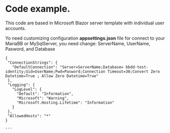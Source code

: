 # Code example.

This code are based in Microsoft Blazor server template with individual user accounts.

Yo need customizing configuration **appsettings.json** file  for connect to your MariaBB or MySqlServer, you need change:
 ServerName, UserName, Pasword, and Database
 
 ```
 {
  "ConnectionStrings": {
    "DefaultConnection": "Server=ServerName;Database= bbdd-test-identity;Uid=UserName;Pwd=Pasword;Connection Timeout=30;Convert Zero Datetime=True ; Allow Zero Datetime=True"
  },
  "Logging": {
    "LogLevel": {
      "Default": "Information",
      "Microsoft": "Warning",
      "Microsoft.Hosting.Lifetime": "Information"
    }
  },
  "AllowedHosts": "*"
}

 '''
